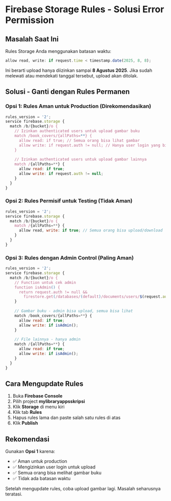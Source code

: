 # Firebase Storage Rules - Solusi Error Permission

## Masalah Saat Ini
Rules Storage Anda menggunakan batasan waktu:
```javascript
allow read, write: if request.time < timestamp.date(2025, 8, 8);
```

Ini berarti upload hanya diizinkan sampai **8 Agustus 2025**. Jika sudah melewati atau mendekati tanggal tersebut, upload akan ditolak.

## Solusi - Ganti dengan Rules Permanen

### Opsi 1: Rules Aman untuk Production (Direkomendasikan)
```javascript
rules_version = '2';
service firebase.storage {
  match /b/{bucket}/o {
    // Izinkan authenticated users untuk upload gambar buku
    match /book_covers/{allPaths=**} {
      allow read: if true; // Semua orang bisa lihat gambar
      allow write: if request.auth != null; // Hanya user login yang bisa upload
    }
    
    // Izinkan authenticated users untuk upload gambar lainnya
    match /{allPaths=**} {
      allow read: if true;
      allow write: if request.auth != null;
    }
  }
}
```

### Opsi 2: Rules Permisif untuk Testing (Tidak Aman)
```javascript
rules_version = '2';
service firebase.storage {
  match /b/{bucket}/o {
    match /{allPaths=**} {
      allow read, write: if true; // Semua orang bisa upload/download
    }
  }
}
```

### Opsi 3: Rules dengan Admin Control (Paling Aman)
```javascript
rules_version = '2';
service firebase.storage {
  match /b/{bucket}/o {
    // Function untuk cek admin
    function isAdmin() {
      return request.auth != null && 
        firestore.get(/databases/(default)/documents/users/$(request.auth.uid)).data.is_admin == true;
    }
    
    // Gambar buku - admin bisa upload, semua bisa lihat
    match /book_covers/{allPaths=**} {
      allow read: if true;
      allow write: if isAdmin();
    }
    
    // File lainnya - hanya admin
    match /{allPaths=**} {
      allow read: if true;
      allow write: if isAdmin();
    }
  }
}
```

## Cara Mengupdate Rules

1. Buka **Firebase Console**
2. Pilih project **mylibraryappsskripsi**
3. Klik **Storage** di menu kiri
4. Klik tab **Rules**
5. Hapus rules lama dan paste salah satu rules di atas
6. Klik **Publish**

## Rekomendasi

Gunakan **Opsi 1** karena:
- ✅ Aman untuk production
- ✅ Mengizinkan user login untuk upload
- ✅ Semua orang bisa melihat gambar buku
- ✅ Tidak ada batasan waktu

Setelah mengupdate rules, coba upload gambar lagi. Masalah seharusnya teratasi.